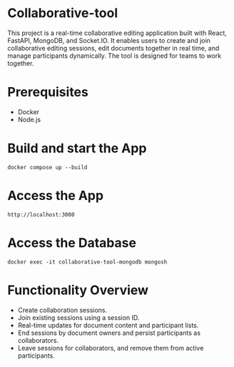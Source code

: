 # Collaborative-tool
This project is a real-time collaborative editing application built with React, FastAPI, MongoDB, and Socket.IO. It enables users to create and join collaborative editing sessions, edit documents together in real time, and manage participants dynamically. The tool is designed for teams to work together.

# Prerequisites
- Docker
- Node.js

# Build and start the App

```
docker compose up --build
```

# Access the App

```
http://localhost:3000
```
# Access the Database

```
docker exec -it collaborative-tool-mongodb mongosh
```
# Functionality Overview
- Create collaboration sessions.
- Join existing sessions using a session ID.
- Real-time updates for document content and participant lists.
- End sessions by document owners and persist participants as collaborators.
- Leave sessions for collaborators, and remove them from active participants.

